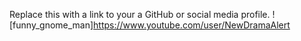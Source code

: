 Replace this with a link to your a GitHub or social media profile.
![funny_gnome_man]https://www.youtube.com/user/NewDramaAlert
